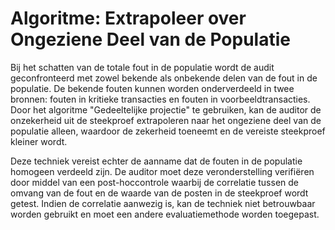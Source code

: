 Algoritme: Extrapoleer over Ongeziene Deel van de Populatie
===

Bij het schatten van de totale fout in de populatie wordt de audit geconfronteerd met zowel bekende als onbekende delen van de fout in de populatie. De bekende fouten kunnen worden onderverdeeld in twee bronnen: fouten in kritieke transacties en fouten in voorbeeldtransacties. Door het algoritme "Gedeeltelijke projectie" te gebruiken, kan de auditor de onzekerheid uit de steekproef extrapoleren naar het ongeziene deel van de populatie alleen, waardoor de zekerheid toeneemt en de vereiste steekproef kleiner wordt.

Deze techniek vereist echter de aanname dat de fouten in de populatie homogeen verdeeld zijn. De auditor moet deze veronderstelling verifiëren door middel van een post-hoccontrole waarbij de correlatie tussen de omvang van de fout en de waarde van de posten in de steekproef wordt getest. Indien de correlatie aanwezig is, kan de techniek niet betrouwbaar worden gebruikt en moet een andere evaluatiemethode worden toegepast.